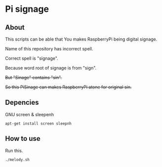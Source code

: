 # Pi signage

## About

This scripts can be able that You makes RaspberryPi being digital signage.

Name of this repository has incorrect spell.

Correct spell is "signage".

Because word root of signage is from "sign".

~~But "Sinage" contains "sin".~~

~~So this PiSinage can makes RaspberryPi  atone for original sin.~~

## Depencies

GNU screen & sleepenh

```
apt-get install screen sleepnh
```

## How to use

Run this.

```
./melody.sh
```

